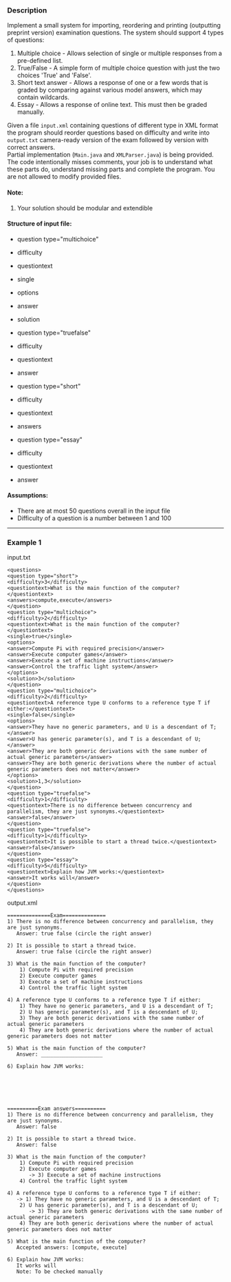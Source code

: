 ### Description

Implement a small system for importing, reordering and printing (outputting preprint version) examination questions. The system should support 4 types of questions:

1.  Multiple choice - Allows selection of single or multiple responses from a pre-defined list.
2.  True/False - A simple form of multiple choice question with just the two choices 'True' and 'False'.
3.  Short text answer - Allows a response of one or a few words that is graded by comparing against various model answers, which may contain wildcards.
4.  Essay - Allows a response of online text. This must then be graded manually.

Given a file `input.xml` containing questions of different type in XML format the program should reorder questions based on difficulty and write into `output.txt` camera-ready version of the exam followed by version with correct answers.  
Partial implementation (`Main.java` and `XMLParser.java`) is being provided. The code intentionally misses comments, your job is to understand what these parts do, understand missing parts and complete the program. You are not allowed to modify provided files.

#### Note:

1.  Your solution should be modular and extendible

#### Structure of input file:

*   question type="multichoice"

*   difficulty
*   questiontext
*   single
*   options

*   answer

*   solution

*   question type="truefalse"

*   difficulty
*   questiontext
*   answer

*   question type="short"

*   difficulty
*   questiontext
*   answers

*   question type="essay"

*   difficulty
*   questiontext
*   answer

#### Assumptions:

*   There are at most 50 questions overall in the input file
*   Difficulty of a question is a number between 1 and 100

* * *

### Example 1

input.txt
```
<questions>
<question type="short">
<difficulty>3</difficulty>
<questiontext>What is the main function of the computer?</questiontext>
<answers>compute,execute</answers>
</question>
<question type="multichoice">
<difficulty>2</difficulty>
<questiontext>What is the main function of the computer?</questiontext>
<single>true</single>
<options>
<answer>Compute Pi with required precision</answer>
<answer>Execute computer games</answer>
<answer>Execute a set of machine instructions</answer>
<answer>Control the traffic light system</answer>
</options>
<solution>3</solution>
</question>
<question type="multichoice">
<difficulty>2</difficulty>
<questiontext>A reference type U conforms to a reference type T if either:</questiontext>
<single>false</single>
<options>
<answer>They have no generic parameters, and U is a descendant of T;</answer>
<answer>U has generic parameter(s), and T is a descendant of U;</answer>
<answer>They are both generic derivations with the same number of actual generic parameters</answer>
<answer>They are both generic derivations where the number of actual generic parameters does not matter</answer>
</options>
<solution>1,3</solution>
</question>
<question type="truefalse">
<difficulty>1</difficulty>
<questiontext>There is no difference between concurrency and parallelism, they are just synonyms.</questiontext>
<answer>false</answer>
</question>
<question type="truefalse">
<difficulty>1</difficulty>
<questiontext>It is possible to start a thread twice.</questiontext>
<answer>false</answer>
</question>
<question type="essay">
<difficulty>5</difficulty>
<questiontext>Explain how JVM works:</questiontext>
<answer>It works will</answer>
</question>
</questions>
```

output.xml
```
==============Exam==============
1) There is no difference between concurrency and parallelism, they are just synonyms.
   Answer: true false (circle the right answer)

2) It is possible to start a thread twice.
   Answer: true false (circle the right answer)

3) What is the main function of the computer?
    1) Compute Pi with required precision
    2) Execute computer games
    3) Execute a set of machine instructions
    4) Control the traffic light system

4) A reference type U conforms to a reference type T if either:
    1) They have no generic parameters, and U is a descendant of T;
    2) U has generic parameter(s), and T is a descendant of U;
    3) They are both generic derivations with the same number of actual generic parameters
    4) They are both generic derivations where the number of actual generic parameters does not matter

5) What is the main function of the computer?
   Answer: ____________________

6) Explain how JVM works:






==========Exam answers==========
1) There is no difference between concurrency and parallelism, they are just synonyms.
   Answer: false

2) It is possible to start a thread twice.
   Answer: false

3) What is the main function of the computer?
    1) Compute Pi with required precision
    2) Execute computer games
       -> 3) Execute a set of machine instructions
    4) Control the traffic light system

4) A reference type U conforms to a reference type T if either:
   -> 1) They have no generic parameters, and U is a descendant of T;
    2) U has generic parameter(s), and T is a descendant of U;
       -> 3) They are both generic derivations with the same number of actual generic parameters
    4) They are both generic derivations where the number of actual generic parameters does not matter

5) What is the main function of the computer?
   Accepted answers: [compute, execute]

6) Explain how JVM works:
   It works will
   Note: To be checked manually
```